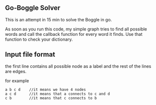 ## Go-Boggle Solver
This is an attempt in 15 min to solve the Boggle in go.

As soon as you run this code, my simple graph tries to find all possible words and call the callback function for every word it finds.
Use that function to check your dictionary.


## Input file format
the first line contains all possible node as a label and the rest of the lines are edges.

for example

```
a b c d    //it means we have 4 nodes
a c d      //it means that a connects to c and d
c b        //it means that c connects to b
```
